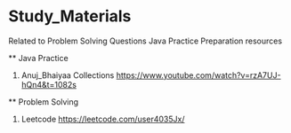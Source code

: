 # Study_Materials
Related to Problem Solving Questions Java Practice Preparation resources

** Java Practice
1) Anuj_Bhaiyaa Collections 
 https://www.youtube.com/watch?v=rzA7UJ-hQn4&t=1082s

** Problem Solving
1) Leetcode 
https://leetcode.com/user4035Jx/
